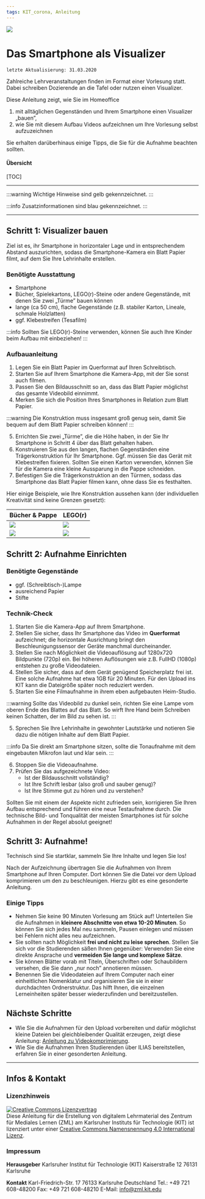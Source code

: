 ```yaml
---
tags: KIT_corona, Anleitung
---
```

![](https://i.imgur.com/eAg9Fgb.png)

# Das Smartphone als Visualizer

```
letzte Aktualisierung: 31.03.2020
```

Zahlreiche Lehrveranstaltungen finden im Format einer Vorlesung statt. Dabei schreiben Dozierende an die Tafel oder nutzen einen Visualizer.

Diese Anleitung zeigt, wie Sie im Homeoffice
1. mit alltäglichen Gegenständen und Ihrem Smartphone einen Visualizer „bauen”,
2. wie Sie mit diesem Aufbau Videos aufzeichnen um Ihre Vorlesung selbst aufzuzeichnen

Sie erhalten darüberhinaus einige Tipps, die Sie für die Aufnahme beachten sollten.

#### Übersicht
[TOC]


---

:::warning
Wichtige Hinweise sind gelb gekennzeichnet.
:::

:::info
Zusatzinformationen sind blau gekennzeichnet.
:::

---

## Schritt 1: Visualizer bauen
Ziel ist es, ihr Smartphone in horizontaler Lage und in entsprechendem Abstand auszurichten, sodass die Smartphone-Kamera ein Blatt Papier filmt, auf dem Sie Ihre Lehrinhalte erstellen.


### Benötigte Ausstattung
* Smartphone
* Bücher, Spielekartons, LEGO(r)-Steine oder andere Gegenstände, mit denen Sie zwei „Türme” bauen können
* lange (ca 50 cm), flache Gegenstände (z.B. stabiler Karton, Lineale, schmale Holzlatten)
* ggf. Klebestreifen (Tesafilm)


:::info
Sollten Sie LEGO(r)-Steine verwenden, können Sie auch Ihre Kinder beim Aufbau mit einbeziehen!
:::


### Aufbauanleitung

1. Legen Sie ein Blatt Papier im Querformat auf Ihren Schreibtisch.
2. Starten Sie auf Ihrem Smartphone die Kamera-App, mit der Sie sonst auch filmen.
3. Passen Sie den Bildausschnitt so an, dass das Blatt Papier möglichst das gesamte Videobild einnimmt.
4. Merken Sie sich die Position Ihres Smartphones in Relation zum Blatt Papier.

:::warning
Die Konstruktion muss insgesamt groß genug sein, damit Sie bequem auf dem Blatt Papier schreiben können!
:::

5. Errichten Sie zwei „Türme”, die die Höhe haben, in der Sie Ihr Smartphone in Schritt 4 über das Blatt  gehalten haben.
6. Konstruieren Sie aus den langen, flachen Gegenständen eine Trägerkonstruktion für Ihr Smartphone. Ggf. müssen Sie das Gerät mit Klebestreifen fixieren. Sollten Sie einen Karton verwenden, können Sie für die Kamera eine kleine Aussparung in die Pappe schneiden.
7. Befestigen Sie die Trägerkonstruktion an den Türmen, sodass das Smartphone das Blatt Papier filmen kann, ohne dass Sie es festhalten.

Hier einige Beispiele, wie Ihre Konstruktion aussehen kann (der individuellen Kreativität sind keine Grenzen gesetzt):

|Bücher & Pappe |LEGO(r)|
|-----|--------|
|![](https://i.imgur.com/zPVDSVa.jpg)|![](https://i.imgur.com/cEqTsZd.jpg)|
|![](https://i.imgur.com/oj8yIhS.jpg)|![](https://i.imgur.com/RUcOV6N.jpg)|



## Schritt 2: Aufnahme Einrichten


### Benötigte Gegenstände
* ggf. (Schreibtisch-)Lampe
* ausreichend Papier
* Stifte


### Technik-Check
1. Starten Sie die Kamera-App auf Ihrem Smartphone.
2. Stellen Sie sicher, dass Ihr Smartphone das Video im **Querformat** aufzeichnet; die horizontale Ausrichtung bringt den Beschleunigungssensor der Geräte manchmal durcheinander.
3. Stellen Sie nach Möglichkeit die Videoauflösung auf 1280x720 Bildpunkte (720p) ein. Bei höheren Auflösungen wie z.B. FullHD (1080p) entstehen zu große Videodateien. 
4. Stellen Sie sicher, dass auf dem Gerät genügend Speicherplatz frei ist. Eine solche Aufnahme hat etwa 1GB für 20 Minuten. Für den Upload ins KIT kann die Dateigröße später noch reduziert werden.
6. Starten Sie eine Filmaufnahme in ihrem eben aufgebauten Heim-Studio.

:::warning
Sollte das Videobild zu dunkel sein, richten Sie eine Lampe vom oberen Ende des Blattes auf das Blatt. So wirft Ihre Hand beim Schreiben keinen Schatten, der im Bild zu sehen ist.
:::

5. Sprechen Sie Ihre Lehrinhalte in gewohnter Lautstärke und notieren Sie dazu die nötigen Inhalte auf dem Blatt Papier.

:::info
Da Sie direkt am Smartphone sitzen, sollte die Tonaufnahme mit dem eingebauten Mikrofon laut und klar sein.
:::

6. Stoppen Sie die Videoaufnahme.
7. Prüfen Sie das aufgezeichnete Video:
    * Ist der Bildausschnitt vollständig?
    * Ist Ihre Schrift lesbar (also groß und sauber genug)?
    * Ist Ihre Stimme gut zu hören und zu verstehen?

Sollten Sie mit einem der Aspekte nicht zufrieden sein, korrigieren Sie Ihren Aufbau entsprechend und führen eine neue Testaufnahme durch. Die technische Bild- und Tonqualität der meisten Smartphones ist für solche Aufnahmen in der Regel absolut geeignet!



## Schritt 3: Aufnahme! 

Technisch sind Sie startklar, sammeln Sie Ihre Inhalte und legen Sie los!

Nach der Aufzeichnung übertragen Sie die Aufnahmen von Ihrem Smartphone auf Ihren Computer. Dort können Sie die Datei vor dem Upload komprimieren um den zu beschleunigen. Hierzu gibt es eine gesonderte Anleitung.


### Einige Tipps
* Nehmen Sie keine 90 Minuten Vorlesung am Stück auf! Unterteilen Sie die Aufnahmen in **kleinere Abschnitte von etwa 10-20 Minuten**. So können Sie sich jedes Mal neu sammeln, Pausen einlegen und müssen bei Fehlern nicht alles neu aufzeichnen.
* Sie sollten nach Möglichkeit **frei und nicht zu leise sprechen**. Stellen Sie sich vor die Studierenden säßen Ihnen gegenüber: Verwenden Sie eine direkte Ansprache und **vermeiden Sie lange und komplexe Sätze**.
* Sie können Blätter vorab mit Titeln, Überschriften oder Schaubildern versehen, die Sie dann „nur noch” annotieren müssen.
* Benennen Sie die Videodateien auf Ihrem Computer nach einer einheitlichen Nomenklatur und organisieren Sie sie in einer durchdachten Ordnerstruktur. Das hilft Ihnen, die einzelnen Lerneinheiten später besser wiederzufinden und bereitzustellen.



## Nächste Schritte
* Wie Sie die Aufnahmen für den Upload vorbereiten und dafür möglichst kleine Dateien bei gleichbleibender Qualität erzeugen, zeigt diese Anleitung: [Anleitung zu Videokomprimierung](https://s.kit.edu/tutorial-videokomprimierung).
* Wie Sie die Aufnahmen Ihren Studierenden über ILIAS bereitstellen, erfahren Sie in einer gesonderten Anleitung.
---
## Infos & Kontakt

### Lizenzhinweis
<a rel="license" href="http://creativecommons.org/licenses/by/4.0/"><img alt="Creative Commons Lizenzvertrag" style="border-width:0" src="https://i.creativecommons.org/l/by/4.0/88x31.png" /></a><br /><span xmlns:dct="http://purl.org/dc/terms/" property="dct:title">Diese Anleitung für die Erstellung von digitalem Lehrmaterial</span> des <span xmlns:cc="http://creativecommons.org/ns#" property="cc:attributionName">Zentrum für Mediales Lernen (ZML) am Karlsruher Instituts für Technologie (KIT)</span> ist lizenziert unter einer <a rel="license" href="http://creativecommons.org/licenses/by/4.0/">Creative Commons Namensnennung 4.0 International Lizenz</a>.

### Impressum

**Herausgeber**
Karlsruher Institut für Technologie (KIT)
Kaiserstraße 12
76131 Karlsruhe

**Kontakt**
Karl-Friedrich-Str. 17
76133 Karlsruhe
Deutschland
Tel.: +49 721 608-48200
Fax: +49 721 608-48210
E-Mail: info@zml.kit.edu
